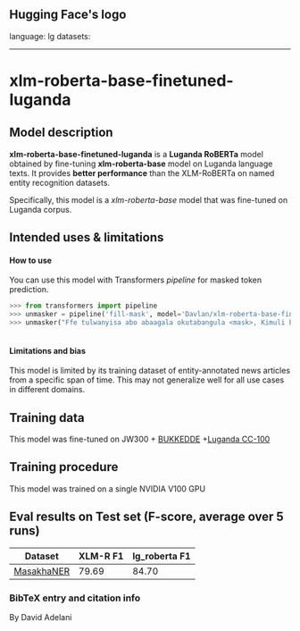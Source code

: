 Hugging Face's logo
---
language: lg
datasets:

---
# xlm-roberta-base-finetuned-luganda
## Model description
**xlm-roberta-base-finetuned-luganda** is a **Luganda RoBERTa** model obtained by fine-tuning **xlm-roberta-base** model on Luganda language texts.  It provides **better performance** than the XLM-RoBERTa on named entity recognition datasets.  

Specifically, this model is a *xlm-roberta-base* model that was fine-tuned on Luganda corpus. 
## Intended uses & limitations
#### How to use
You can use this model with Transformers *pipeline* for masked token prediction.
```python
>>> from transformers import pipeline
>>> unmasker = pipeline('fill-mask', model='Davlan/xlm-roberta-base-finetuned-luganda')
>>> unmasker("Ffe tulwanyisa abo abaagala okutabangula <mask>, Kimuli bwe yategeezezza.")



```
#### Limitations and bias
This model is limited by its training dataset of entity-annotated news articles from a specific span of time. This may not generalize well for all use cases in different domains. 
## Training data
This model was fine-tuned on JW300 + [BUKKEDDE](https://github.com/masakhane-io/masakhane-ner/tree/main/text_by_language/luganda) +[Luganda CC-100](http://data.statmt.org/cc-100/)

## Training procedure
This model was trained on a single NVIDIA V100 GPU

## Eval results on Test set (F-score, average over 5 runs)
Dataset| XLM-R F1 | lg_roberta F1
-|-|-
[MasakhaNER](https://github.com/masakhane-io/masakhane-ner) | 79.69 | 84.70

### BibTeX entry and citation info
By David Adelani
```

```


